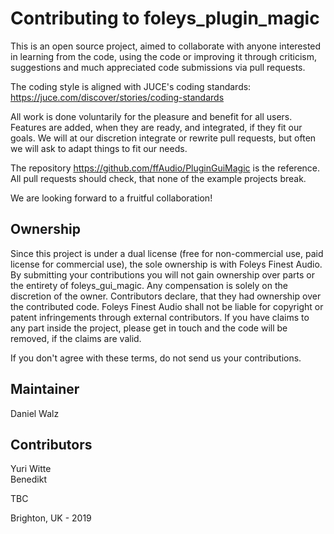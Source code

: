 Contributing to foleys_plugin_magic
===================================

This is an open source project, aimed to collaborate with anyone interested in learning from the code,
using the code or improving it through criticism, suggestions and much appreciated code submissions
via pull requests.

The coding style is aligned with JUCE's coding standards: https://juce.com/discover/stories/coding-standards

All work is done voluntarily for the pleasure and benefit for all users. Features are added, when they are ready,
and integrated, if they fit our goals.
We will at our discretion integrate or rewrite pull requests, but often we will ask to adapt things to fit our needs.

The repository https://github.com/ffAudio/PluginGuiMagic is the reference. All pull requests should check,
that none of the example projects break.

We are looking forward to a fruitful collaboration!

Ownership
---------

Since this project is under a dual license (free for non-commercial use, paid license for commercial use),
the sole ownership is with Foleys Finest Audio. By submitting your contributions you will not gain ownership
over parts or the entirety of foleys_gui_magic.
Any compensation is solely on the discretion of the owner.
Contributors declare, that they had ownership over the contributed code. Foleys Finest Audio shall not be liable
for copyright or patent infringements through external contributors.
If you have claims to any part inside the project, please get in touch and the code will be removed, if the claims are valid.

If you don't agree with these terms, do not send us your contributions.

Maintainer
----------

Daniel Walz

Contributors
-----------

Yuri Witte    
Benedikt    

TBC


Brighton, UK - 2019

